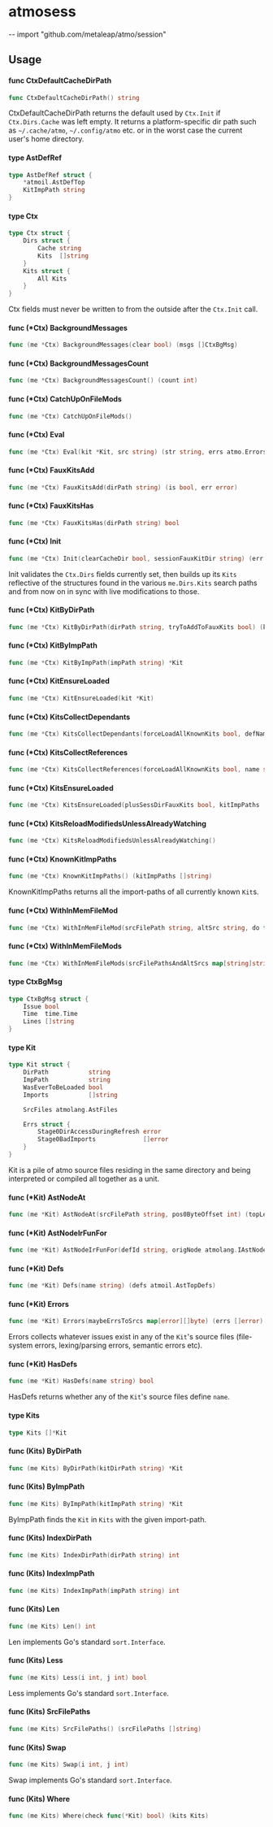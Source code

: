 # atmosess
--
    import "github.com/metaleap/atmo/session"


## Usage

#### func  CtxDefaultCacheDirPath

```go
func CtxDefaultCacheDirPath() string
```
CtxDefaultCacheDirPath returns the default used by `Ctx.Init` if
`Ctx.Dirs.Cache` was left empty. It returns a platform-specific dir path such as
`~/.cache/atmo`, `~/.config/atmo` etc. or in the worst case the current user's
home directory.

#### type AstDefRef

```go
type AstDefRef struct {
	*atmoil.AstDefTop
	KitImpPath string
}
```


#### type Ctx

```go
type Ctx struct {
	Dirs struct {
		Cache string
		Kits  []string
	}
	Kits struct {
		All Kits
	}
}
```

Ctx fields must never be written to from the outside after the `Ctx.Init` call.

#### func (*Ctx) BackgroundMessages

```go
func (me *Ctx) BackgroundMessages(clear bool) (msgs []CtxBgMsg)
```

#### func (*Ctx) BackgroundMessagesCount

```go
func (me *Ctx) BackgroundMessagesCount() (count int)
```

#### func (*Ctx) CatchUpOnFileMods

```go
func (me *Ctx) CatchUpOnFileMods()
```

#### func (*Ctx) Eval

```go
func (me *Ctx) Eval(kit *Kit, src string) (str string, errs atmo.Errors)
```

#### func (*Ctx) FauxKitsAdd

```go
func (me *Ctx) FauxKitsAdd(dirPath string) (is bool, err error)
```

#### func (*Ctx) FauxKitsHas

```go
func (me *Ctx) FauxKitsHas(dirPath string) bool
```

#### func (*Ctx) Init

```go
func (me *Ctx) Init(clearCacheDir bool, sessionFauxKitDir string) (err error)
```
Init validates the `Ctx.Dirs` fields currently set, then builds up its `Kits`
reflective of the structures found in the various `me.Dirs.Kits` search paths
and from now on in sync with live modifications to those.

#### func (*Ctx) KitByDirPath

```go
func (me *Ctx) KitByDirPath(dirPath string, tryToAddToFauxKits bool) (kit *Kit)
```

#### func (*Ctx) KitByImpPath

```go
func (me *Ctx) KitByImpPath(impPath string) *Kit
```

#### func (*Ctx) KitEnsureLoaded

```go
func (me *Ctx) KitEnsureLoaded(kit *Kit)
```

#### func (*Ctx) KitsCollectDependants

```go
func (me *Ctx) KitsCollectDependants(forceLoadAllKnownKits bool, defNames atmo.StringKeys, indirects bool) (dependantsDefIds map[string]*Kit)
```

#### func (*Ctx) KitsCollectReferences

```go
func (me *Ctx) KitsCollectReferences(forceLoadAllKnownKits bool, name string) map[*atmoil.AstDefTop][]atmoil.IAstExpr
```

#### func (*Ctx) KitsEnsureLoaded

```go
func (me *Ctx) KitsEnsureLoaded(plusSessDirFauxKits bool, kitImpPaths ...string)
```

#### func (*Ctx) KitsReloadModifiedsUnlessAlreadyWatching

```go
func (me *Ctx) KitsReloadModifiedsUnlessAlreadyWatching()
```

#### func (*Ctx) KnownKitImpPaths

```go
func (me *Ctx) KnownKitImpPaths() (kitImpPaths []string)
```
KnownKitImpPaths returns all the import-paths of all currently known `Kit`s.

#### func (*Ctx) WithInMemFileMod

```go
func (me *Ctx) WithInMemFileMod(srcFilePath string, altSrc string, do func()) (recoveredPanic interface{})
```

#### func (*Ctx) WithInMemFileMods

```go
func (me *Ctx) WithInMemFileMods(srcFilePathsAndAltSrcs map[string]string, do func()) (recoveredPanic interface{})
```

#### type CtxBgMsg

```go
type CtxBgMsg struct {
	Issue bool
	Time  time.Time
	Lines []string
}
```


#### type Kit

```go
type Kit struct {
	DirPath           string
	ImpPath           string
	WasEverToBeLoaded bool
	Imports           []string

	SrcFiles atmolang.AstFiles

	Errs struct {
		Stage0DirAccessDuringRefresh error
		Stage0BadImports             []error
	}
}
```

Kit is a pile of atmo source files residing in the same directory and being
interpreted or compiled all together as a unit.

#### func (*Kit) AstNodeAt

```go
func (me *Kit) AstNodeAt(srcFilePath string, pos0ByteOffset int) (topLevelChunk *atmolang.SrcTopChunk, theNodeAndItsAncestors []atmolang.IAstNode)
```

#### func (*Kit) AstNodeIrFunFor

```go
func (me *Kit) AstNodeIrFunFor(defId string, origNode atmolang.IAstNode) (astDefTop *atmoil.AstDefTop, theNodeAndItsAncestors []atmoil.IAstNode)
```

#### func (*Kit) Defs

```go
func (me *Kit) Defs(name string) (defs atmoil.AstTopDefs)
```

#### func (*Kit) Errors

```go
func (me *Kit) Errors(maybeErrsToSrcs map[error][]byte) (errs []error)
```
Errors collects whatever issues exist in any of the `Kit`'s source files
(file-system errors, lexing/parsing errors, semantic errors etc).

#### func (*Kit) HasDefs

```go
func (me *Kit) HasDefs(name string) bool
```
HasDefs returns whether any of the `Kit`'s source files define `name`.

#### type Kits

```go
type Kits []*Kit
```


#### func (Kits) ByDirPath

```go
func (me Kits) ByDirPath(kitDirPath string) *Kit
```

#### func (Kits) ByImpPath

```go
func (me Kits) ByImpPath(kitImpPath string) *Kit
```
ByImpPath finds the `Kit` in `Kits` with the given import-path.

#### func (Kits) IndexDirPath

```go
func (me Kits) IndexDirPath(dirPath string) int
```

#### func (Kits) IndexImpPath

```go
func (me Kits) IndexImpPath(impPath string) int
```

#### func (Kits) Len

```go
func (me Kits) Len() int
```
Len implements Go's standard `sort.Interface`.

#### func (Kits) Less

```go
func (me Kits) Less(i int, j int) bool
```
Less implements Go's standard `sort.Interface`.

#### func (Kits) SrcFilePaths

```go
func (me Kits) SrcFilePaths() (srcFilePaths []string)
```

#### func (Kits) Swap

```go
func (me Kits) Swap(i int, j int)
```
Swap implements Go's standard `sort.Interface`.

#### func (Kits) Where

```go
func (me Kits) Where(check func(*Kit) bool) (kits Kits)
```
